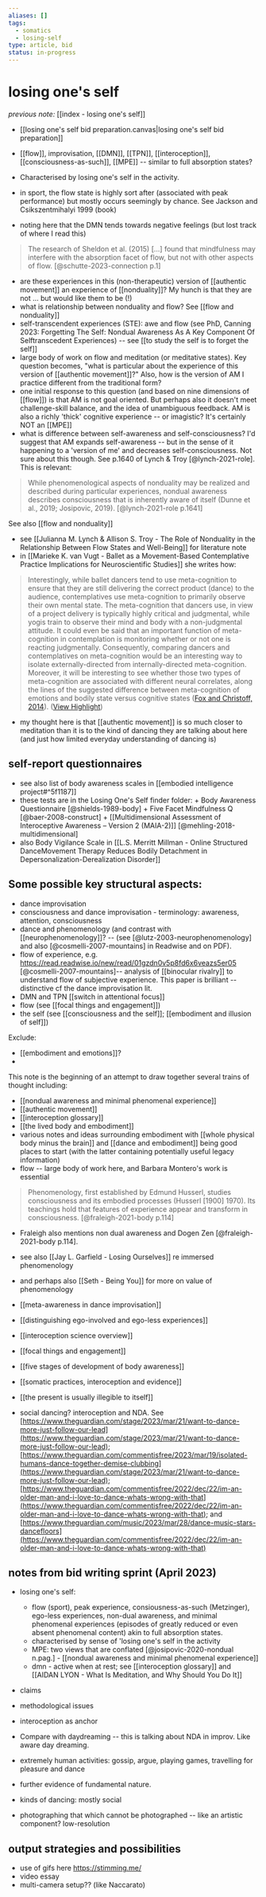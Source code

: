 ```yaml
---
aliases: []
tags:
  - somatics
  - losing-self
type: article, bid
status: in-progress
---
```


# losing one's self

_previous note:_ [[index - losing one's self]]

- [[losing one's self bid preparation.canvas|losing one's self bid preparation]]

- [[flow]], improvisation, [[DMN]], [[TPN]], [[interoception]], [[consciousness-as-such]], [[MPE]] -- similar to full absorption states? 
- Characterised by losing one's self in the activity. 
- in sport, the flow state is highly sort after (associated with peak performance) but mostly occurs seemingly by chance. See Jackson and Csikszentmihalyi 1999 (book)
- noting here that the DMN tends towards negative feelings (but lost track of where I read this)


> The research of Sheldon et al. (2015) [...] found that mindfulness may interfere with the absorption facet of flow, but not with other aspects of flow. [@schutte-2023-connection p.1]

- are these experiences in this (non-therapeutic) version of [[authentic movement]] an experience of [[nonduality]]? My hunch is that they are not ... but would like them to be (!)
- what is relationship between nonduality and flow? See [[flow and nonduality]]
- self-transcendent experiences (STE): awe and flow (see PhD, Canning 2023: Forgetting The Self: Nondual Awareness As A Key Component Of Selftranscedent Experiences) -- see [[to study the self is to forget the self]]
- large body of work on flow and meditation (or meditative states). Key question becomes, "what is particular about the experience of this version of [[authentic movement]]?" Also, how is the version of AM I practice different from the traditional form? 
- one initial response to this question (and based on nine dimensions of [[flow]]) is that AM is not goal oriented. But perhaps also it doesn't meet challenge-skill balance, and the idea of unambiguous feedback. AM is also a richly 'thick' cognitive experience -- or imagistic? It's certainly NOT an [[MPE]]
- what is difference between self-awareness and self-consciousness? I'd suggest that AM expands self-awareness -- but in the sense of it happening to a 'version of me' and decreases self-consciousness. Not sure about this though. See p.1640 of Lynch & Troy [@lynch-2021-role]. This is relevant: 

> While phenomenological aspects of nonduality may be realized and described during particular experiences, nondual awareness describes consciousness that is inherently aware of itself (Dunne et al., 2019; Josipovic, 2019). [@lynch-2021-role p.1641]

See also [[flow and nonduality]]

- see [[Julianna M. Lynch & Allison S. Troy - The Role of Nonduality in the Relationship Between Flow States and Well-Being]] for literature note
- in [[Marieke K. van Vugt - Ballet as a Movement-Based Contemplative Practice Implications for Neuroscientific Studies]] she writes how: 

> Interestingly, while ballet dancers tend to use meta-cognition to ensure that they are still delivering the correct product (dance) to the audience, contemplatives use meta-cognition to primarily observe their own mental state. The meta-cognition that dancers use, in view of a project delivery is typically highly critical and judgmental, while yogis train to observe their mind and body with a non-judgmental attitude. It could even be said that an important function of meta-cognition in contemplation is monitoring whether or not one is reacting judgmentally. Consequently, comparing dancers and contemplatives on meta-cognition would be an interesting way to isolate externally-directed from internally-directed meta-cognition. Moreover, it will be interesting to see whether those two types of meta-cognition are associated with different neural correlates, along the lines of the suggested difference between meta-cognition of emotions and bodily state versus cognitive states ([Fox and Christoff, 2014](https://www.frontiersin.org/articles/10.3389/fnhum.2014.00513/full#B10)). ([View Highlight](https://read.readwise.io/read/01gyyk9tdh7wsa37ams1jw5316))
- my thought here is that [[authentic movement]] is so much closer to meditation than it is to the kind of dancing they are talking about here (and just how limited everyday understanding of dancing is)


## self-report questionnaires

- see also list of body awareness scales in [[embodied intelligence project#^5f1187]]
- these tests are in the Losing One's Self finder folder:
		+ Body Awareness Questionnaire [@shields-1989-body]
		+ Five Facet Mindfulness Q [@baer-2008-construct]
		+ [[Multidimensional Assessment of Interoceptive Awareness – Version 2 (MAIA-2)]] [@mehling-2018-multidimensional]
- also Body Vigilance Scale in [[L.S. Merritt Millman - Online Structured DanceMovement Therapy Reduces Bodily Detachment in Depersonalization-Derealization Disorder]]

## Some possible key structural aspects:

- dance improvisation 
- consciousness and dance improvisation - terminology: awareness, attention, consciousness
- dance and phenomenology (and contrast with [[neurophenomenology]]? -- (see [@lutz-2003-neurophenomenology] and also [@cosmelli-2007-mountains] in Readwise and on PDF). 
- flow of experience, e.g. <https://read.readwise.io/new/read/01gzdn0v5p8fd6x6veazs5er05> [@cosmelli-2007-mountains]-- analysis of [[binocular rivalry]] to understand flow of subjective experience. This paper is brilliant -- distinctive cf the dance improvisation lit.
- DMN and TPN [[switch in attentional focus]]
- flow (see [[focal things and engagement]])
- the self (see [[consciousness and the self]]; [[embodiment and illusion of self]])

Exclude:
- [[embodiment and emotions]]?
- 

This note is the beginning of an attempt to draw together several trains of thought including:

- [[nondual awareness and minimal phenomenal experience]]
- [[authentic movement]]
- [[interoception glossary]]
- [[the lived body and embodiment]]
- various notes and ideas surrounding embodiment with [[whole physical body minus the brain]] and [[dance and embodiment]] being good places to start (with the latter containing potentially useful legacy information)
- flow -- large body of work here, and Barbara Montero's work is essential

> Phenomenology, first established by Edmund Husserl, studies consciousness and its embodied processes (Husserl [1900] 1970). Its teachings hold that features of experience appear and transform in consciousness. [@fraleigh-2021-body p.114]

- Fraleigh also mentions non dual awareness and Dogen Zen [@fraleigh-2021-body p.114]. 
- see also [[Jay L. Garfield - Losing Ourselves]] re immersed phenomenology
- and perhaps also [[Seth - Being You]] for more on value of phenomenology


- [[meta-awareness in dance improvisation]]
- [[distinguishing ego-involved and ego-less experiences]]
- [[interoception science overview]]
- [[focal things and engagement]]
- [[five stages of development of body awareness]]
- [[somatic practices, interoception and evidence]]
- [[the present is usually illegible to itself]]
- social dancing? interoception and NDA. See [https://www.theguardian.com/stage/2023/mar/21/want-to-dance-more-just-follow-our-lead](https://www.theguardian.com/stage/2023/mar/21/want-to-dance-more-just-follow-our-lead); [https://www.theguardian.com/commentisfree/2023/mar/19/isolated-humans-dance-together-demise-clubbing](https://www.theguardian.com/stage/2023/mar/21/want-to-dance-more-just-follow-our-lead); [https://www.theguardian.com/commentisfree/2022/dec/22/im-an-older-man-and-i-love-to-dance-whats-wrong-with-that](https://www.theguardian.com/commentisfree/2022/dec/22/im-an-older-man-and-i-love-to-dance-whats-wrong-with-that); and [https://www.theguardian.com/music/2023/mar/28/dance-music-stars-dancefloors](https://www.theguardian.com/commentisfree/2022/dec/22/im-an-older-man-and-i-love-to-dance-whats-wrong-with-that)


## notes from bid writing sprint (April 2023)

- losing one's self:
	+ flow (sport), peak experience, consiousness-as-such (Metzinger), ego-less experiences, non-dual awareness, and minimal phenomenal experiences (episodes of greatly reduced or even absent phenomenal content) akin to full absorption states. 
	+ characterised by sense of 'losing one's self in the activity
	+ MPE: two views that are conflated [@josipovic-2020-nondual n.pag.] - [[nondual awareness and minimal phenomenal experience]]
	+ dmn - active when at rest; see [[interoception glossary]] and [[AIDAN LYON - What Is Meditation, and Why Should You Do It]]



- claims
- methodological issues 
- interoception as anchor
- Compare with daydreaming -- this is talking about NDA in improv. Like aware day dreaming.
- extremely human activities: gossip, argue, playing games, travelling for pleasure and dance
- further evidence of fundamental nature. 
- kinds of dancing: mostly social 
- photographing that which cannot be photographed -- like an artistic component? low-resolution

## output strategies and possibilities

- use of gifs here <https://stimming.me/>
- video essay
- multi-camera setup?? (like Naccarato)


